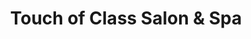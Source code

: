 ---
title: "Touch of Class Salon & Spa"
url: /falls-church/touch-of-class-salon-und-spa/
shop: Kosmetik
---